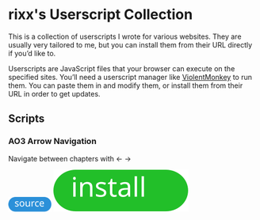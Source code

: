 # rixx's Userscript Collection

This is a collection of userscripts I wrote for various websites. They are usually very tailored to me, but you can
install them from their URL directly if you’d like to.

Userscripts are JavaScript files that your browser can execute on the specified sites. You’ll need a userscript
manager like [ViolentMonkey](https://violentmonkey.github.io/) to run them. You can paste them in and modify them, or
install them from their URL in order to get updates.

## Scripts

### AO3 Arrow Navigation

Navigate between chapters with ← →

<a href="https://github.com/rixx/userscripts/blob/main/src/ao3-arrows.user.js"><img src="https://github.com/rixx/userscripts/blob/main/assets/source.svg" height="30px" alt="Source"></a> <a href="https://raw.githubusercontent.com/rixx/userscripts/refs/heads/main/src/ao3-arrows.user.js"><img src="https://github.com/rixx/userscripts/blob/main/assets/install.svg" alt="Install"></a>
